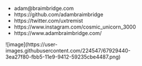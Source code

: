 <div style="padding:1em 4em;">
<ul>
  <li>adam@braimbridge.com</li>
  <li>https://github.com/adambraimbridge</li>
  <li>https://twitter.com/uxtremist</li>
  <li>https://www.instagram.com/cosmic_unicorn_3000</li>
  <li>https://www.adambraimbridge.com/</li>
</ul>  
![image](https://user-images.githubusercontent.com/224547/67929440-3ea27f80-fbb5-11e9-9412-59235cbe4487.png)
</div>
